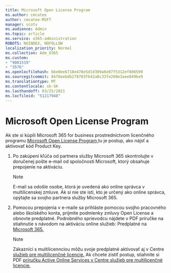 ```yaml
---
title: Microsoft Open License Program
ms.author: cmcatee
author: cmcatee-MSFT
manager: scotv
ms.audience: Admin
ms.topic: article
ms.service: o365-administration
ROBOTS: NOINDEX, NOFOLLOW
localization_priority: Normal
ms.collection: Adm_O365
ms.custom:
- "9001519"
- "3576"
ms.openlocfilehash: bbe0ee6718e470e5d1d309a6e87f5312ef806599
ms.sourcegitcommit: 84f0aebdb278703f642a0c33fe260e3aee849be9
ms.translationtype: MT
ms.contentlocale: sk-SK
ms.lasthandoff: 03/25/2021
ms.locfileid: "51217948"
---
```

# <a name="microsoft-open-license-program"></a>Microsoft Open License Program

Ak ste si kúpili Microsoft 365 for business prostredníctvom licenčného programu [Microsoft Open License Program,](https://go.microsoft.com/fwlink/p/?LinkID=613298)tu je postup, ako nájsť a aktivovať kód Product Key.

1. Po zakúpení kľúča od partnera služby Microsoft 365 skontrolujte v doručenej pošte e-mail od spoločnosti Microsoft, ktorý obsahuje prepojenie na aktiváciu.

    > [!NOTE]
    > E-mail sa odošle osobe, ktorá je uvedená ako online správca v multilicenskej zmluve. Ak si nie ste istí, kto je určený ako online správca, opýtajte sa svojho partnera služby Microsoft 365.
1. Pomocou prepojenia v e-maile sa prihláste pomocou svojho pracovného alebo školského konta, prijmite podmienky zmluvy Open License a obnovte predplatné. Podrobného sprievodcu nájdete v PDF príručke na stiahnutie s návodom na aktiváciu online služieb: Predplatné na [Microsoft 365.](https://go.microsoft.com/fwlink/p/?LinkId=618100)

    > [!NOTE]
    > Zákazníci s multilicennciou môžu svoje predplatné aktivovať aj v Centre [služieb pre multilicenčné licencie.](https://go.microsoft.com/fwlink/p/?LinkID=282016) Ak chcete zistiť postup, stiahnite si PDF [príručku Active Online Services v Centre služieb pre multilicenčné licencie.](https://go.microsoft.com/fwlink/p/?LinkId=618096)